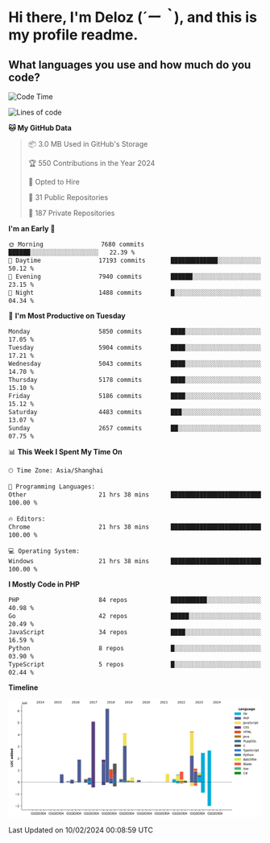 # **Hi there, I'm Deloz (*´ー｀*), and this is my profile readme.**

## **What languages you use and how much do you code?**

<!--START_SECTION:waka-->
![Code Time](http://img.shields.io/badge/Code%20Time-3%2C316%20hrs%2016%20mins-blue)

![Lines of code](https://img.shields.io/badge/From%20Hello%20World%20I%27ve%20Written-38.3%20million%20lines%20of%20code-blue)

**🐱 My GitHub Data** 

> 📦 3.0 MB Used in GitHub's Storage 
 > 
> 🏆 550 Contributions in the Year 2024
 > 
> 💼 Opted to Hire
 > 
> 📜 31 Public Repositories 
 > 
> 🔑 187 Private Repositories 
 > 
**I'm an Early 🐤** 

```text
🌞 Morning                7680 commits        ██████░░░░░░░░░░░░░░░░░░░   22.39 % 
🌆 Daytime                17193 commits       █████████████░░░░░░░░░░░░   50.12 % 
🌃 Evening                7940 commits        ██████░░░░░░░░░░░░░░░░░░░   23.15 % 
🌙 Night                  1488 commits        █░░░░░░░░░░░░░░░░░░░░░░░░   04.34 % 
```
📅 **I'm Most Productive on Tuesday** 

```text
Monday                   5850 commits        ████░░░░░░░░░░░░░░░░░░░░░   17.05 % 
Tuesday                  5904 commits        ████░░░░░░░░░░░░░░░░░░░░░   17.21 % 
Wednesday                5043 commits        ████░░░░░░░░░░░░░░░░░░░░░   14.70 % 
Thursday                 5178 commits        ████░░░░░░░░░░░░░░░░░░░░░   15.10 % 
Friday                   5186 commits        ████░░░░░░░░░░░░░░░░░░░░░   15.12 % 
Saturday                 4483 commits        ███░░░░░░░░░░░░░░░░░░░░░░   13.07 % 
Sunday                   2657 commits        ██░░░░░░░░░░░░░░░░░░░░░░░   07.75 % 
```


📊 **This Week I Spent My Time On** 

```text
🕑︎ Time Zone: Asia/Shanghai

💬 Programming Languages: 
Other                    21 hrs 38 mins      █████████████████████████   100.00 % 

🔥 Editors: 
Chrome                   21 hrs 38 mins      █████████████████████████   100.00 % 

💻 Operating System: 
Windows                  21 hrs 38 mins      █████████████████████████   100.00 % 
```

**I Mostly Code in PHP** 

```text
PHP                      84 repos            ██████████░░░░░░░░░░░░░░░   40.98 % 
Go                       42 repos            █████░░░░░░░░░░░░░░░░░░░░   20.49 % 
JavaScript               34 repos            ████░░░░░░░░░░░░░░░░░░░░░   16.59 % 
Python                   8 repos             █░░░░░░░░░░░░░░░░░░░░░░░░   03.90 % 
TypeScript               5 repos             █░░░░░░░░░░░░░░░░░░░░░░░░   02.44 % 
```



**Timeline**

![Lines of Code chart](https://raw.githubusercontent.com/deloz/deloz/main/assets/bar_graph.png)


 Last Updated on 10/02/2024 00:08:59 UTC
<!--END_SECTION:waka-->
